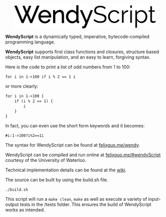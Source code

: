 <p align="center" >
<img src="https://raw.githubusercontent.com/fg123/wendy/master/docs/logo.png" height="74px" alt="WendyScript" title="WendyScript">
</p>

**WendyScript** is a dynamically typed, imperative, bytecode-compiled programming language.

**WendyScript** supports first class functions and closures, structure based objects, easy list manipulation, and an easy to learn, forgiving syntax.

Here is the code to print a list of odd numbers from 1 to 100:
```
for i in 1->100 if i % 2 == 1 i
```
or more clearly:
```
for i in 1->100 {
    if (i % 2 == 1) {
        i
    }
}
```
In fact, you can even use the short form keywords and it becomes:
```
#i:1->100?i%2==1i
```
The syntax for WendyScript can be found at [felixguo.me/wendy](http://felixguo.me/wendy).

WendyScript can be compiled and run online at [felixguo.me/#wendyScript](http://felixguo.me/#wendyScript) courtesy of the University of Waterloo.

Technical implementation details can be found at the [wiki](https://github.com/fg123/wendy/wiki).

The source can be built by using the build.sh file.
```
./build.sh
```
This script will run a `make clean`, `make` as well as execute a variety of input-output tests in the /tests folder.
This ensures the build of WendyScript works as intended.
